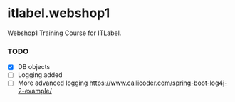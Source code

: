 # itlabel.webshop1
Webshop1 Training Course for ITLabel.


### TODO

- [x] DB objects
- [ ] Logging added
- [ ] More advanced logging https://www.callicoder.com/spring-boot-log4j-2-example/
